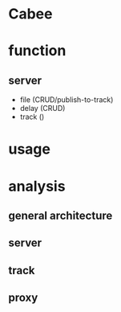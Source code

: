 Cabee
=====

# function

## server

+ file  (CRUD/publish-to-track)
+ delay (CRUD)
+ track ()

# usage





# analysis

## general architecture

## server

## track

## proxy